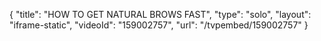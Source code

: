 {
    "title": "HOW TO GET NATURAL BROWS FAST",
    "type": "solo",
    "layout": "iframe-static",
    "videoId": "159002757",
    "url": "\/tvpembed\/159002757"
}
